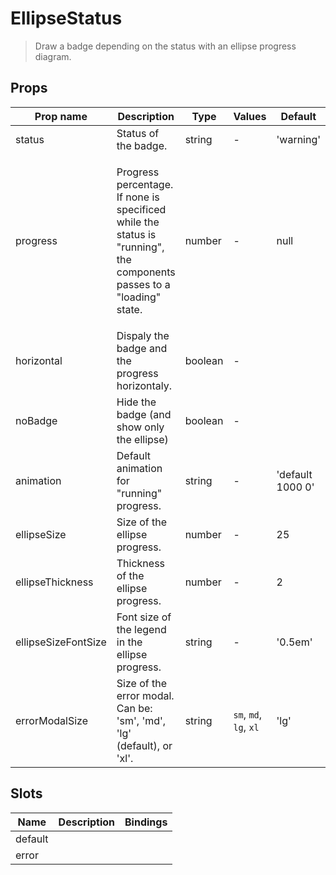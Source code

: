 # EllipseStatus

> Draw a badge depending on the status with an ellipse progress diagram.

## Props

| Prop name           | Description                                                                                                                     | Type    | Values                 | Default          |
| ------------------- | ------------------------------------------------------------------------------------------------------------------------------- | ------- | ---------------------- | ---------------- |
| status              | Status of the badge.                                                                                                            | string  | -                      | 'warning'        |
| progress            | <p>Progress percentage. If none is specificed while the status is<br>"running", the components passes to a "loading" state.</p> | number  | -                      | null             |
| horizontal          | Dispaly the badge and the progress horizontaly.                                                                                 | boolean | -                      |                  |
| noBadge             | Hide the badge (and show only the ellipse)                                                                                      | boolean | -                      |                  |
| animation           | Default animation for "running" progress.                                                                                       | string  | -                      | 'default 1000 0' |
| ellipseSize         | Size of the ellipse progress.                                                                                                   | number  | -                      | 25               |
| ellipseThickness    | Thickness of the ellipse progress.                                                                                              | number  | -                      | 2                |
| ellipseSizeFontSize | Font size of the legend in the ellipse progress.                                                                                | string  | -                      | '0.5em'          |
| errorModalSize      | Size of the error modal. Can be: 'sm', 'md', 'lg' (default), or 'xl'.                                                           | string  | `sm`, `md`, `lg`, `xl` | 'lg'             |

## Slots

| Name    | Description | Bindings |
| ------- | ----------- | -------- |
| default |             |          |
| error   |             |          |

